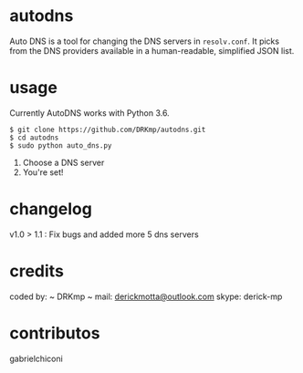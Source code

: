 # autodns

Auto DNS is a tool for changing the DNS servers in `resolv.conf`. It picks from the DNS providers available in a human-readable, simplified JSON list.

# usage

Currently AutoDNS works with Python 3.6.

    $ git clone https://github.com/DRKmp/autodns.git  
    $ cd autodns
    $ sudo python auto_dns.py

1) Choose a DNS server
2) You're set!

# changelog

v1.0 > 1.1 : Fix bugs and added more 5 dns servers

# credits

coded by: ~ DRKmp ~
mail: derickmotta@outlook.com
skype: derick-mp
# contributos 
gabrielchiconi
